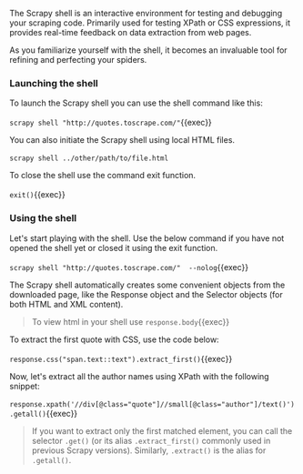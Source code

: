 The Scrapy shell is an interactive environment for testing and debugging your scraping code. Primarily used for testing XPath or CSS expressions, it provides real-time feedback on data extraction from web pages.

As you familiarize yourself with the shell, it becomes an invaluable tool for refining and perfecting your spiders.

### Launching the shell
To launch the Scrapy shell you can use the shell command like this:
<br>
<br>
`scrapy shell "http://quotes.toscrape.com/"`{{exec}}

You can also initiate the Scrapy shell using local HTML files. 
<br>
<br>
`scrapy shell ../other/path/to/file.html`

To close the shell use the command exit function.
<br>
<br>
`exit()`{{exec}}

### Using the shell
Let's start playing with the shell. Use the below command if you have not opened the shell yet or closed it using the exit function.
<br>
<br>
`scrapy shell "http://quotes.toscrape.com/"  --nolog`{{exec}}

The Scrapy shell automatically creates some convenient objects from the downloaded page, like the Response object and the Selector objects (for both HTML and XML content).

> To view html in your shell use `response.body`{{exec}}

To extract the first quote with CSS, use the code below:
<br>
<br>
`response.css("span.text::text").extract_first()`{{exec}}

Now, let's extract all the author names using XPath with the following snippet:
<br>
<br>
`response.xpath('//div[@class="quote"]//small[@class="author"]/text()').getall()`{{exec}}

> If you want to extract only the first matched element, you can call the selector `.get()` (or its alias `.extract_first()` commonly used in previous Scrapy versions). Similarly, `.extract()` is the alias for `.getall()`.
